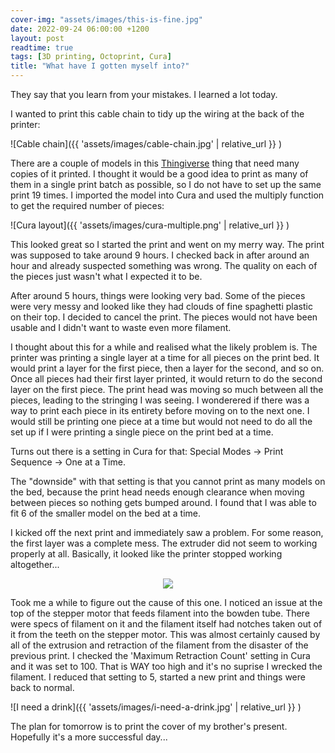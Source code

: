 ```yaml
---
cover-img: "assets/images/this-is-fine.jpg"
date: 2022-09-24 06:00:00 +1200
layout: post
readtime: true
tags: [3D printing, Octoprint, Cura]
title: "What have I gotten myself into?"
---
```


They say that you learn from your mistakes. I learned a lot today.

I wanted to print this cable chain to tidy up the wiring at the back of the printer:

![Cable chain]({{ 'assets/images/cable-chain.jpg' | relative_url }} )

There are a couple of models in this [Thingiverse][thingiverse] thing that need many copies of it printed. I thought it would be a good idea to print as many of them in a single print batch as possible, so I do not have to set up the same print 19 times. I imported the model into Cura and used the multiply function to get the required number of pieces:

![Cura layout]({{ 'assets/images/cura-multiple.png' | relative_url }} )

This looked great so I started the print and went on my merry way. The print was supposed to take around 9 hours. I checked back in after around an hour and already suspected something was wrong. The quality on each of the pieces just wasn't what I expected it to be.

After around 5 hours, things were looking very bad. Some of the pieces were very messy and looked like they had clouds of fine spaghetti plastic on their top. I decided to cancel the print. The pieces would not have been usable and I didn't want to waste even more filament.

I thought about this for a while and realised what the likely problem is. The printer was printing a single layer at a time for all pieces on the print bed. It would print a layer for the first piece, then a layer for the second, and so on. Once all pieces had their first layer printed, it would return to do the second layer on the first piece. The print head was moving so much between all the pieces, leading to the stringing I was seeing. I wonderered if there was a way to print each piece in its entirety before moving on to the next one. I would still be printing one piece at a time but would not need to do all the set up if I were printing a single piece on the print bed at a time.

Turns out there is a setting in Cura for that: Special Modes -> Print Sequence -> One at a Time.

The "downside" with that setting is that you cannot print as many models on the bed, because the print head needs enough clearance when moving between pieces so nothing gets bumped around. I found that I was able to fit 6 of the smaller model on the bed at a time.

I kicked off the next print and immediately saw a problem. For some reason, the first layer was a complete mess. The extruder did not seem to working properly at all. Basically, it looked like the printer stopped working altogether...

<div style="text-align: center"><img src="{{ site.baseurl }}/assets/images/why.gif"></div>

Took me a while to figure out the cause of this one. I noticed an issue at the top of the stepper motor that feeds filament into the bowden tube. There were specs of filament on it and the filament itself had notches taken out of it from the teeth on the stepper motor. This was almost certainly caused by all of the extrusion and retraction of the filament from the disaster of the previous print. I checked the 'Maximum Retraction Count' setting in Cura and it was set to 100. That is WAY too high and it's no suprise I wrecked the filament. I reduced that setting to 5, started a new print and things were back to normal.

![I need a drink]({{ 'assets/images/i-need-a-drink.jpg' | relative_url }} )

The plan for tomorrow is to print the cover of my brother's present. Hopefully it's a more successful day...

[thingiverse]: https://www.thingiverse.com/thing:3769941
